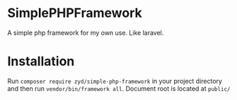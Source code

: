 # SimplePHPFramework
A simple php framework for my own use. Like laravel.

# Installation
Run `composer require zyd/simple-php-framework` in your project directory and then run `vendor/bin/framework all`. Document root is located at `public/`